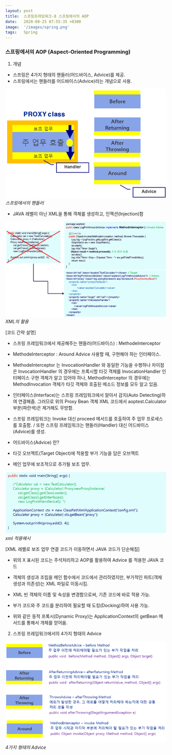 ```yaml
---
layout: post
title:  스프링프레임워크-8 스프링에서의 AOP
date:   2020-09-25 07:55:35 +0300
image:  '/images/spring.png'
tags:   Spring
---
```


### 스프링에서의 AOP (Aspect-Oriented Programming)

 

1) 개념

 

* 스프링은 4가지 형태의 핸들러(어드바이스, Advice)를 제공.
* 스프링에서는 핸들러를 어드바이스(Advice)라는 개념으로 사용.

 ![](/images/0925-1.png)
  *스프링에서의 핸들러*

 



 

 

 * JAVA 레벨이 아닌 XML을 통해 객체를 생성하고, 인젝션(Injection)함
 
![](/images/0925-2.png)
  *XML의 활용*


 

[코드 간략 설명] 

 - 스프링 프레임워크에서 제공해주는 핸들러(어드바이스) : MethodeInterceptor

 - MethodeInterceptor : Around Advice 사용할 때, 구현해야 하는 인터페이스.<br/>

 - MethodeInterceptor 는 InvocationHandler 와 동일한 기능을 수행하나 차이점은 InvocationHandler 의 경우에는 프록시할 타깃 객체를 InvocationHandler 인터페이스 구현 객체가 알고 있어야 하나, MethodInterceptor 의 경우에는 MethodInvocation 객체가 타깃 객체와 호출된 메소드 정보를 모두 알고 있음.<br/>
 - 인터페이스(Interface)는 스프링 프레임워크에서 알아서 감지(Auto Detecting)하여 연결해줌. 그러므로 위의 Proxy Bean 객체 XML 코드에서 aoptest.Calculator 부분(파란색)은 제거해도 무방함.<br/>
 - 스프링 프레임워크는  Invoke 대신 proceed 메서드를 호출하여 주 업무 프로세스를 호출함. / 또한 스프링 프레임워크는 핸들러(Handler) 대신 어드바이스(Advice)를 생성.<br/>

 

* 어드바이스(Advice) 란?

 - 타깃 오브젝트(Target Object)에 적용할 부가 기능을 담은 오브젝트

 - 메인 업무에 보조적으로 추가될 보조 업무.

 
![](/images/0925-3.png)
  *xml 적용예시*
 

[XML 레벨로 보조 업무 연결 코드가 이동하면서 JAVA 코드가 단순해짐]

 

 * 위의 X 표시된 코드는 주석처리하고 AOP를 활용하여 Advice 를 적용한 JAVA 코드

 * 객체의 생성과 조립을 메인 함수에서 코드에서 관리하였지만, 부가적인 파트(객체 생성과 의존성)는 XML 파일로 이동시킴.
 * XML 빈 객체의 이름 및 속성을 변경함으로써, 기존 코드에 바로 적용 가능.
 * 부가 코드와 주 코드를 분리하여 필요할 때 도킹(Docking)하여 사용 가능.
 * 위와 같은 동적 프록시(Dynamic Proxy)는 ApplicationContext의 getBean 메서드를 통해서 개체를 얻어옴.

 

 

2) 스프링 프레임워크에서의 4가지 형태의 Advice

 



 ![](/images/0925-4.png)
  *4가지 형태의 Advice*

 

 


